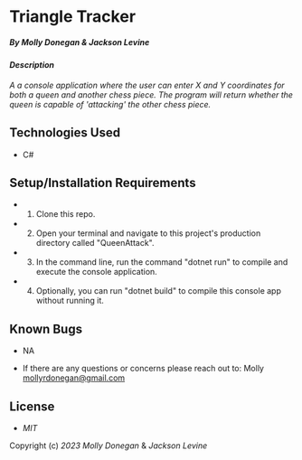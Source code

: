 # Triangle Tracker

##### By Molly Donegan & Jackson Levine

#### _Description_ 

_A a console application where the user can enter X and Y coordinates for both a queen and another chess piece. The program will return whether the queen is capable of 'attacking' the other chess piece._

## Technologies Used

* C#

## Setup/Installation Requirements

* 1. Clone this repo.
* 2. Open your terminal and navigate to this project's production directory called "QueenAttack".
* 3. In the command line, run the command "dotnet run" to compile and execute the console application.
* 4. Optionally, you can run "dotnet build" to compile this console app without running it.

## Known Bugs

* NA

* If there are any questions or concerns please reach out to: Molly <mollyrdonegan@gmail.com>

## License

* _MIT_

Copyright (c) _2023_  _Molly Donegan_ & _Jackson Levine_